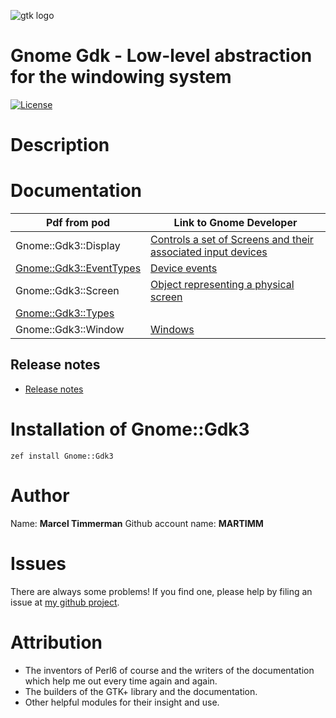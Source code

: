 ![gtk logo][logo]

# Gnome Gdk - Low-level abstraction for the windowing system

[![License](http://martimm.github.io/label/License-label.svg)](http://www.perlfoundation.org/artistic_license_2_0)

# Description

# Documentation

| Pdf from pod | Link to Gnome Developer |
|-------|--------------|
| Gnome::Gdk3::Display | [Controls a set of Screens and their associated input devices][GdkDisplay]
| [Gnome::Gdk3::EventTypes][Gnome::Gdk3::EventTypes pdf] | [Device events][GdkEventTypes]
| Gnome::Gdk3::Screen | [Object representing a physical screen][GdkScreen]
| [Gnome::Gdk3::Types][Gnome::Gdk3::Types pdf] |
| Gnome::Gdk3::Window | [Windows][GdkWindow]

## Release notes
* [Release notes][changes]

# Installation of Gnome::Gdk3

`zef install Gnome::Gdk3`


# Author

Name: **Marcel Timmerman**
Github account name: **MARTIMM**

# Issues

There are always some problems! If you find one, please help by filing an issue at [my github project](https://github.com/MARTIMM/perl6-gnome-gdk3/issues).

# Attribution
* The inventors of Perl6 of course and the writers of the documentation which help me out every time again and again.
* The builders of the GTK+ library and the documentation.
* Other helpful modules for their insight and use.

[//]: # (---- [refs] ----------------------------------------------------------)
[changes]: https://github.com/MARTIMM/perl6-gnome-gdk/blob/master/CHANGES.md
[logo]: https://github.com/MARTIMM/perl6-gnome-gdk/blob/master/doc/images/gtk-logo-100.png

[GdkDisplay]: https://developer.gnome.org/gdk3/stable/GdkDisplay.html
[GdkEventTypes]: https://developer.gnome.org/gdk3/stable/gdk3-Event-Structures.html
[GdkScreen]: https://developer.gnome.org/gdk3/stable/GdkScreen.html
[GdkWindow]: https://developer.gnome.org/gdk3/stable/gdk3-Windows.html

[//]: # (Pod documentation rendered with)
[//]: # (pod-render.pl6 --pdf --g=MARTIMM/perl6-gnome-gdk3 lib)

[Gnome::Gdk3::EventTypes html]: https://nbviewer.jupyter.org/github/MARTIMM/perl6-gnome-gdk3/blob/master/doc/EventTypes.html
[Gnome::Gdk3::EventTypes pdf]: https://nbviewer.jupyter.org/github/MARTIMM/perl6-gnome-gdk3/blob/master/doc/EventTypes.pdf
[Gnome::Gdk3::Types html]: https://nbviewer.jupyter.org/github/MARTIMM/perl6-gnome-gdk3/blob/master/doc/Types.html
[Gnome::Gdk3::Types pdf]: https://nbviewer.jupyter.org/github/MARTIMM/perl6-gnome-gdk3/blob/master/doc/Types.pdf
